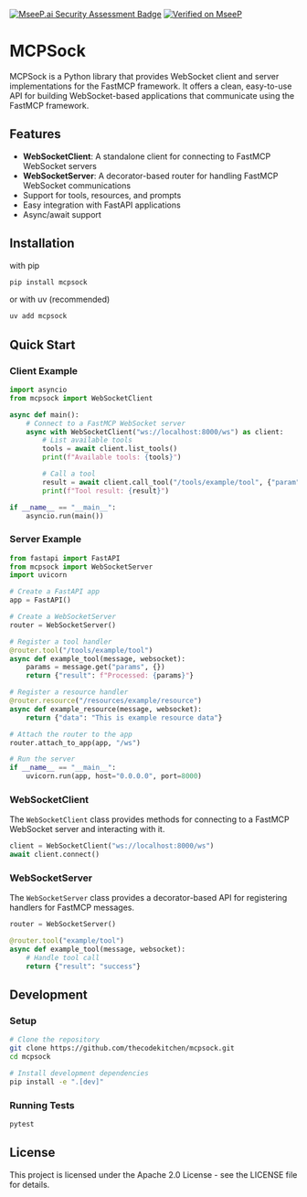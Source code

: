 [![MseeP.ai Security Assessment Badge](https://mseep.net/pr/thecodekitchen-mcpsock-badge.png)](https://mseep.ai/app/thecodekitchen-mcpsock)
[![Verified on MseeP](https://mseep.ai/badge.svg)](https://mseep.ai/app/6b610888-26a2-42f4-834b-c84e51ad233a)
# MCPSock

MCPSock is a Python library that provides WebSocket client and server implementations for the FastMCP framework. It offers a clean, easy-to-use API for building WebSocket-based applications that communicate using the FastMCP framework.

## Features

- **WebSocketClient**: A standalone client for connecting to FastMCP WebSocket servers
- **WebSocketServer**: A decorator-based router for handling FastMCP WebSocket communications
- Support for tools, resources, and prompts
- Easy integration with FastAPI applications
- Async/await support

## Installation
with pip

```bash
pip install mcpsock
```
or with uv (recommended)
```bash
uv add mcpsock
```

## Quick Start

### Client Example

```python
import asyncio
from mcpsock import WebSocketClient

async def main():
    # Connect to a FastMCP WebSocket server
    async with WebSocketClient("ws://localhost:8000/ws") as client:
        # List available tools
        tools = await client.list_tools()
        print(f"Available tools: {tools}")

        # Call a tool
        result = await client.call_tool("/tools/example/tool", {"param": "value"})
        print(f"Tool result: {result}")

if __name__ == "__main__":
    asyncio.run(main())
```

### Server Example

```python
from fastapi import FastAPI
from mcpsock import WebSocketServer
import uvicorn

# Create a FastAPI app
app = FastAPI()

# Create a WebSocketServer
router = WebSocketServer()

# Register a tool handler
@router.tool("/tools/example/tool")
async def example_tool(message, websocket):
    params = message.get("params", {})
    return {"result": f"Processed: {params}"}

# Register a resource handler
@router.resource("/resources/example/resource")
async def example_resource(message, websocket):
    return {"data": "This is example resource data"}

# Attach the router to the app
router.attach_to_app(app, "/ws")

# Run the server
if __name__ == "__main__":
    uvicorn.run(app, host="0.0.0.0", port=8000)
```


### WebSocketClient

The `WebSocketClient` class provides methods for connecting to a FastMCP WebSocket server and interacting with it.

```python
client = WebSocketClient("ws://localhost:8000/ws")
await client.connect()
```

### WebSocketServer

The `WebSocketServer` class provides a decorator-based API for registering handlers for FastMCP messages.

```python
router = WebSocketServer()

@router.tool("example/tool")
async def example_tool(message, websocket):
    # Handle tool call
    return {"result": "success"}
```

## Development

### Setup

```bash
# Clone the repository
git clone https://github.com/thecodekitchen/mcpsock.git
cd mcpsock

# Install development dependencies
pip install -e ".[dev]"
```

### Running Tests

```bash
pytest
```

## License

This project is licensed under the Apache 2.0 License - see the LICENSE file for details.
